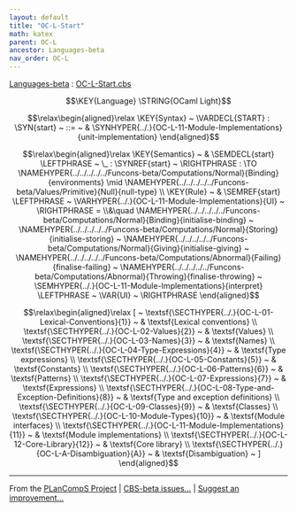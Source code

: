 ```yaml
---
layout: default
title: "OC-L-Start"
math: katex
parent: OC-L
ancestor: Languages-beta
nav_order: OC-L
---
```


[Languages-beta] : [OC-L-Start.cbs]

$$\KEY{Language} \STRING{OCaml Light}$$



$$\relax\begin{aligned}\relax
  \KEY{Syntax} ~ 
    \VARDECL{START} : \SYN{start}
      ~ ::= ~ & \SYNHYPER{../.}{OC-L-11-Module-Implementations}{unit-implementation}
\end{aligned}$$

$$\relax\begin{aligned}\relax
  \KEY{Semantics} ~ 
  & \SEMDECL{start} \LEFTPHRASE ~ \_ : \SYNREF{start} ~ \RIGHTPHRASE  :  \TO \NAMEHYPER{../../../../../Funcons-beta/Computations/Normal}{Binding}{environments} \mid \NAMEHYPER{../../../../../Funcons-beta/Values/Primitive}{Null}{null-type} 
\\
  \KEY{Rule} ~ 
    & \SEMREF{start} \LEFTPHRASE ~ \VARHYPER{../.}{OC-L-11-Module-Implementations}{UI} ~ \RIGHTPHRASE  = \\&\quad
      \NAMEHYPER{../../../../../Funcons-beta/Computations/Normal}{Binding}{initialise-binding} ~
        \NAMEHYPER{../../../../../Funcons-beta/Computations/Normal}{Storing}{initialise-storing} ~
          \NAMEHYPER{../../../../../Funcons-beta/Computations/Normal}{Giving}{initialise-giving} ~
            \NAMEHYPER{../../../../../Funcons-beta/Computations/Abnormal}{Failing}{finalise-failing} ~
              \NAMEHYPER{../../../../../Funcons-beta/Computations/Abnormal}{Throwing}{finalise-throwing} ~
                \SEMHYPER{../.}{OC-L-11-Module-Implementations}{interpret} \LEFTPHRASE ~ \VAR{UI} ~ \RIGHTPHRASE 
\end{aligned}$$


$$\relax\begin{aligned}\relax
  [ ~ 
  \textsf{\SECTHYPER{../.}{OC-L-01-Lexical-Conventions}{1}} ~ & \textsf{Lexical conventions} \\
  \textsf{\SECTHYPER{../.}{OC-L-02-Values}{2}} ~ & \textsf{Values} \\
  \textsf{\SECTHYPER{../.}{OC-L-03-Names}{3}} ~ & \textsf{Names} \\
  \textsf{\SECTHYPER{../.}{OC-L-04-Type-Expressions}{4}} ~ & \textsf{Type expressions} \\
  \textsf{\SECTHYPER{../.}{OC-L-05-Constants}{5}} ~ & \textsf{Constants} \\
  \textsf{\SECTHYPER{../.}{OC-L-06-Patterns}{6}} ~ & \textsf{Patterns} \\
  \textsf{\SECTHYPER{../.}{OC-L-07-Expressions}{7}} ~ & \textsf{Expressions} \\
  \textsf{\SECTHYPER{../.}{OC-L-08-Type-and-Exception-Definitions}{8}} ~ & \textsf{Type and exception definitions} \\
  \textsf{\SECTHYPER{../.}{OC-L-09-Classes}{9}} ~ & \textsf{Classes} \\
  \textsf{\SECTHYPER{../.}{OC-L-10-Module-Types}{10}} ~ & \textsf{Module interfaces} \\
  \textsf{\SECTHYPER{../.}{OC-L-11-Module-Implementations}{11}} ~ & \textsf{Module implementations} \\
  \textsf{\SECTHYPER{../.}{OC-L-12-Core-Library}{12}} ~ & \textsf{Core library} \\
  \textsf{\SECTHYPER{../.}{OC-L-A-Disambiguation}{A}} ~ & \textsf{Disambiguation}
  ~ ]
\end{aligned}$$



[Funcons-beta]: /CBS-beta/math/Funcons-beta
  "FUNCONS-BETA"
[Unstable-Funcons-beta]: /CBS-beta/math/Unstable-Funcons-beta
  "UNSTABLE-FUNCONS-BETA"
[Languages-beta]: /CBS-beta/math/Languages-beta
  "LANGUAGES-BETA"
[Unstable-Languages-beta]: /CBS-beta/math/Unstable-Languages-beta
  "UNSTABLE-LANGUAGES-BETA"
[CBS-beta]: /CBS-beta 
  "CBS-BETA"


____

From the [PLanCompS Project] | [CBS-beta issues...] | [Suggest an improvement...]

[OC-L-Start.cbs]: /CBS-beta/Languages-beta/OCaml-Light/OC-L-cbs/OC-L/OC-L-Start/OC-L-Start.cbs
  "CBS SOURCE FILE"
[PLanCompS Project]: https://plancomps.github.io
  "PROGRAMMING LANGUAGE COMPONENTS AND SPECIFICATIONS PROJECT HOME PAGE"
[CBS-beta issues...]: https://github.com/plancomps/CBS-beta/issues
  "CBS-BETA ISSUE REPORTS ON GITHUB"
[Suggest an improvement...]: mailto:plancomps@gmail.com?Subject=CBS-beta%20-%20comment&Body=Re%3A%20CBS-beta%20specification%20at%20OC-L/OC-L-Start/OC-L-Start.cbs%0A%0AComment/Query/Issue/Suggestion%3A%0A%0A%0ASignature%3A%0A 
  "GENERATE AN EMAIL TEMPLATE"
